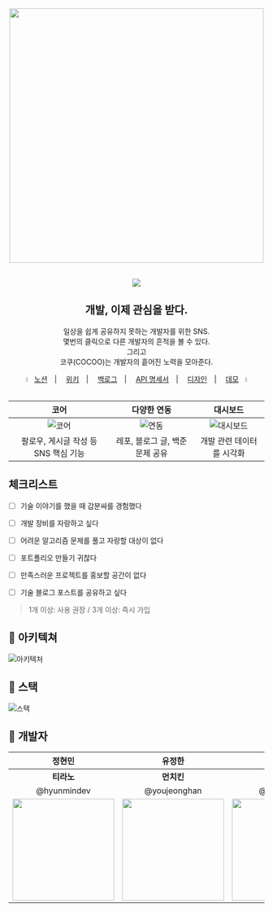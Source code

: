 
<div align="center">
    <a href="https://cocoo.hyunmin.dev">
    <img width="500" src="https://user-images.githubusercontent.com/74395748/139043672-3e2cd88c-35e4-4d5f-8ca1-99766b1e4496.png" />
    </a>
</div>


<p align="center">
    <a href="/"><img src="https://img.shields.io/badge/node-16.13.0-9181d6?logo=node.js" alt=""></a>
    <a href="/"><img src="https://img.shields.io/badge/npm-8.1.0-9181D6?logo=npm" alt=""></a>
    <a href="/"><img src="https://img.shields.io/badge/express-4.17.1-9181D6?logo=express" alt=""></a>
    <a href="/"><img src="https://img.shields.io/badge/ubuntu-18.04-9181D6?logo=ubuntu" alt=""></a>
    <a href="/"><img src="https://img.shields.io/badge/ESlint-7.32.0-9181D6?logo=ESLint" alt=""></a>
    <a href="/"><img src="https://img.shields.io/badge/Next.js-12.0.2-9181D6?logo=Next.js" alt=""></a>
    <a href="/"><img src="https://img.shields.io/badge/MongoDB-4.2-9181D6?logo=MongoDB" alt=""></a>
    <a href="/"><img src="https://img.shields.io/badge/Jest-27.3.1-9181D6?logo=Jest" alt=""></a>
    <a href="/"><img src="https://img.shields.io/badge/TypeScript-4.4.4-9181D6?logo=TypeScript" alt=""></a>
    <br>
    <a href="/">
    <img src="https://hits.seeyoufarm.com/api/count/incr/badge.svg?url=https%3A%2F%2Fgithub.com%2Fboostcampwm-2021%2FWEB26-COKIRI&count_bg=%239181D6&title_bg=%23555555&icon=&icon_color=%239181D6&title=&edge_flat=false">
    </a>
</p>

<div align="center">
<h2>
개발, 이제 관심을 받다.
</h2>

<p>일상을 쉽게 공유하지 못하는 개발자를 위한 SNS.<br>
몇번의 클릭으로 다른 개발자의 흔적을 볼 수 있다.<br>
그리고<br>
코쿠(COCOO)는 개발자의 흩어진 노력을 모아준다.</p>

</div>





<div align="center">
💧 &nbsp
<a href="https://pool-storm-1a3.notion.site/b1de384e2f8c47948ee4b347bda6de04">노션</a>　|　
<a href="https://github.com/boostcampwm-2021/web15-TadakTadak/wiki">위키</a>　|　
<a href="https://docs.google.com/spreadsheets/d/14WwTBta7pvPAq2TPi0Rga9ThRRph-Lt7dCHPDHVWlRo">백로그</a>　|　
<a href="https://documenter.getpostman.com/view/12433390/UVBznV9T">API 명세서</a>　|　
<a href="https://miro.com/app/board/o9J_lnmq-7Y=/?invite_link_id=740345289660">디자인</a>　|　
<a href="https://www.youtube.com/watch?v=_6emvF0HxVE">데모</a> &nbsp
💧
</div>
<br>

|**코어**|**다양한 연동**|**대시보드**|
| :-----: | :-----: | :-----: |
|![코어](https://user-images.githubusercontent.com/74395748/143869937-ef711684-78b3-4ead-abe6-873b03992a7e.gif)|![연동](https://user-images.githubusercontent.com/74395748/143869620-55dd8c11-f54a-4bb1-8c78-bcaca7b07bc9.gif)|![대시보드](https://user-images.githubusercontent.com/74395748/143870784-774c87e2-c6b0-4785-a3fa-291da9ea9af8.gif)|
|팔로우, 게시글 작성 등 SNS 핵심 기능|레포, 블로그 글, 백준 문제 공유|개발 관련 데이터를 시각화|


## 체크리스트
- [ ] 기술 이야기를 했을 때 갑분싸를 경험했다
- [ ] 개발 장비를 자랑하고 싶다
- [ ] 어려운 알고리즘 문제를 풀고 자랑할 대상이 없다
- [ ] 포트폴리오 만들기 귀찮다
- [ ] 만족스러운 프로젝트를 홍보할 공간이 없다
- [ ] 기술 블로그 포스트를 공유하고 싶다


> 1개 이상: 사용 권장 / 3개 이상: 즉시 가입


## 🗽 아키텍쳐
![아키텍처](https://user-images.githubusercontent.com/74395748/143866284-20ae11d0-6daf-44c7-a913-1c81fc2b9f3c.jpg)

## 💎 스택
![스택](https://user-images.githubusercontent.com/74395748/143867673-b244db2d-e174-4d59-b77a-b3c27ab0a48c.jpg)




## 🧊 개발자

|     정현민    |     유정한    |    김동민   |     한범석    |
| :---------: | :---------: | :--------: | :---------: |
|  **티라노**   |   **먼치킨**  |  **고라니** |  **타이거**   |
| @hyunmindev | @youjeonghan | @dmin0211 | @beomseok37 |
| <img width=200 src="https://user-images.githubusercontent.com/34956768/139091226-e7e7aa3b-785e-4fce-bec2-7b0178820aa5.png"> | <img width=200 src="https://user-images.githubusercontent.com/34956768/139091573-17ca9a01-3a0a-448f-8203-faedc34aa2b6.png"> | <img width=200 src="https://user-images.githubusercontent.com/34956768/139091567-646b32b0-a856-4e6f-9e18-3c62039f99fe.png">| <img width=200 src="https://user-images.githubusercontent.com/34956768/139091533-cc71d3ea-4c68-4234-bba2-ec83ca74d94a.png"> |

